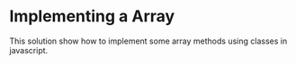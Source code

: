 # Implementing a Array

This solution show how to implement some array methods using classes in javascript.